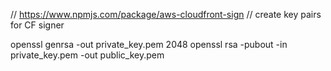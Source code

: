 // https://www.npmjs.com/package/aws-cloudfront-sign
// create key pairs for CF signer

openssl genrsa -out private_key.pem 2048
openssl rsa -pubout -in private_key.pem -out public_key.pem